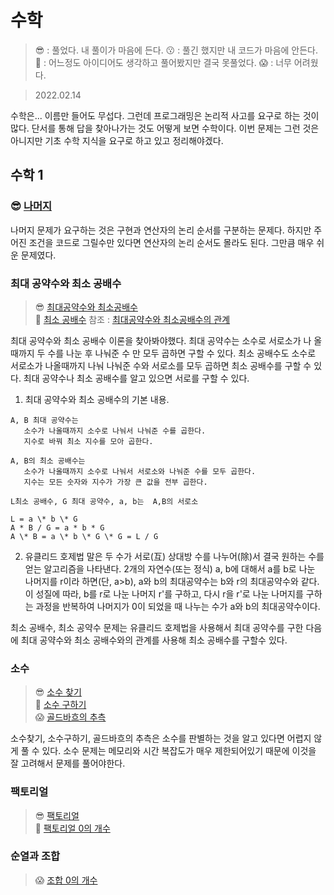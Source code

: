 # 수학

> 😎 : 풀었다. 내 풀이가 마음에 든다.
> 😗 : 풀긴 했지만 내 코드가 마음에 안든다.
> 🥲 : 어느정도 아이디어도 생각하고 풀어봤지만 결국 못풀었다.
> 😱 : 너무 어려웠다.

> 2022.02.14

수학은... 이름만 들어도 무섭다. 그런데 프로그래밍은 논리적 사고를 요구로 하는 것이 많다. 단서를 통해 답을 찾아나가는 것도 어떻게 보면 수학이다. 이번 문제는 그런 것은 아니지만 기초 수학 지식을 요구로 하고 있고 정리해야겠다.

## 수학 1

### 😎 [나머지](./boj%20math1/remaind.10430.js)

나머지 문제가 요구하는 것은 구현과 연산자의 논리 순서를 구분하는 문제다. 하지만 주어진 조건을 코드로 그릴수만 있다면 연산자의 논리 순서도 몰라도 된다. 그만큼 매우 쉬운 문제였다.

### 최대 공약수와 최소 공배수

> 😎 [최대공약수와 최소공배수](./boj%20math1/glcommonfactor.2609.js)  
> 🥲 [최소 공배수](./boj%20math1/greaterCommonFactor.1934.js)
> 참조 : [최대공약수와 최소공배수의 관계](https://mathbang.net/206)

최대 공약수와 최소 공배수 이론을 찾아봐야했다. 최대 공약수는 소수로 서로소가 나 올 때까지 두 수를 나눈 후 나눠준 수 만 모두 곱하면 구할 수 있다. 최소 공배수도 소수로 서로소가 나올때까지 나눠 나눠준 수와 서로소를 모두 곱하면 최소 공배수를 구할 수 있다. 최대 공약수나 최소 공배수를 알고 있으면 서로를 구할 수 있다.

1. 최대 공약수와 최소 공배수의 기본 내용.

```
A, B 최대 공약수는
   소수가 나올때까지 소수로 나눠서 나눠준 수를 곱한다.
   지수로 바꿔 최소 지수를 모아 곱한다.
```

```
A, B의 최소 공배수는
   소수가 나올때까지 소수로 나눠서 서로소와 나눠준 수를 모두 곱한다.
   지수는 모든 숫자와 지수가 가장 큰 값을 전부 곱한다.
```

```
L최소 공배수, G 최대 공약수, a, b는  A,B의 서로소

L = a \* b \* G
A * B / G = a * b * G
A \* B = a \* b \* G \* G = L / G
```

2. 유클리드 호제법
   말은 두 수가 서로(互) 상대방 수를 나누어(除)서 결국 원하는 수를 얻는 알고리즘을 나타낸다.
   2개의 자연수(또는 정식) a, b에 대해서 a를 b로 나눈 나머지를 r이라 하면(단, a>b),
   a와 b의 최대공약수는 b와 r의 최대공약수와 같다.
   이 성질에 따라, b를 r로 나눈 나머지 r'를 구하고,
   다시 r을 r'로 나눈 나머지를 구하는 과정을 반복하여 나머지가 0이 되었을 때
   나누는 수가 a와 b의 최대공약수이다.

최소 공배수, 최소 공약수 문제는 유클리드 호제법을 사용해서 최대 공약수를 구한 다음에 최대 공약수와 최소 공배수와의 관계를 사용해 최소 공배수를 구할수 있다.

### 소수

> 😎 [소수 찾기](./boj%20math1/primnumber.1978.js)  
> 🥲 [소수 구하기](./boj%20math1/isPrime.1929.js)  
> 😱 [골드바흐의 추측](./boj%20math1/glodbachsconjecture.6588.js)

소수찾기, 소수구하기, 골드바흐의 추측은 소수를 판별하는 것을 알고 있다면 어렵지 않게 풀 수 있다. 소수 문제는 메모리와 시간 복잡도가 매우 제한되어있기 때문에 이것을 잘 고려해서 문제를 풀어야한다.

### 팩토리얼

> 😎 [팩토리얼](./boj%20math1/factorial.10872.js)  
> 🥲 [팩토리얼 0의 개수](./boj%20math1/factorialzero.1676.js)

### 순열과 조합

> 😱 [조합 0의 개수](./boj%20math1/combination.2004.js)
